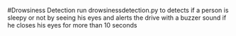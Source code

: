 #Drowsiness Detection
run drowsinessdetection.py  to detects if a person is sleepy or not by seeing his eyes and alerts the drive with a buzzer sound if he closes his eyes for more than 10 seconds
 